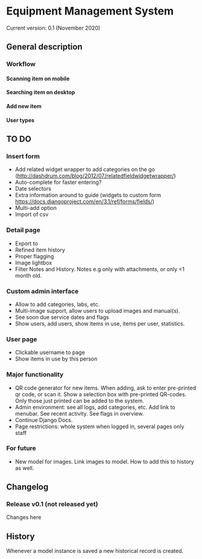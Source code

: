 # Equipment Management System
Current version: 0.1 (November 2020)

## General description

### Workflow

#### Scanning item on mobile

#### Searching item on desktop

#### Add new item

#### User types

## TO DO

### Insert form
- Add related widget wrapper to add categories on the go (http://dashdrum.com/blog/2012/07/relatedfieldwidgetwrapper/)
- Auto-complete for faster entering?
- Date selectors
- Extra information around to guide (widgets to custom form https://docs.djangoproject.com/en/3.1/ref/forms/fields/)
- Multi-add option
- Import of csv

### Detail page
- Export to
- Refined item history
- Proper flagging
- Image lightbox
- Filter Notes and History. Notes e.g only with attachments, or only <1 month old.

### Custom admin interface
- Allow to add categories, labs, etc.
- Multi-image support, allow users to upload images and manual(s).
- See soon due service dates and flags
- Show users, add users, show items in use, items per user, statistics.

### User page
- Clickable username to page
- Show items in use by this person

### Major functionality
- QR code generator for new items. When adding, ask to enter pre-printed qr code, or scan it. Show a selection box with pre-printed QR-codes. Only those just printed can be added to the system.
- Admin environment: see all logs, add categories, etc. Add link to menubar. See recent activity. See flags in overview.
- Continue Django Docs.
- Page restrictions: whole system when logged in, several pages only staff

### For future
- New model for images. Link images to model. How to add this to history as well.

## Changelog

### Release v0.1 (not released yet)
Changes here


## History

Whenever a model instance is saved a new historical record is created.